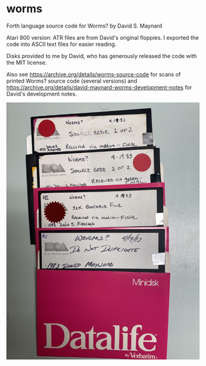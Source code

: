 # worms
Forth language source code for Worms? by David S. Maynard

Atari 800 version: ATR files are from David's original floppies. I exported the code into ASCII text files for easier reading.

Disks provided to me by David, who has generously released the code with the MIT license.

Also see https://archive.org/details/worms-source-code for scans of printed Worms? source code (several versions) and https://archive.org/details/david-maynard-worms-development-notes for David's development notes.

![photo of the Atari floppy disks](worms_atari_disks.jpg)
